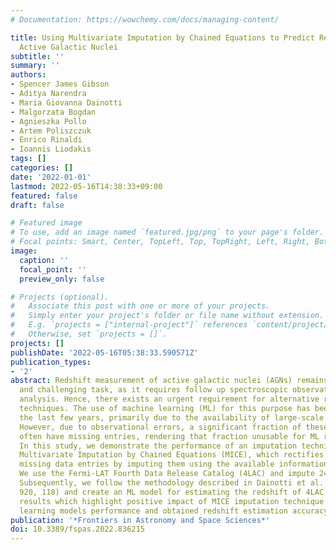```yaml
---
# Documentation: https://wowchemy.com/docs/managing-content/

title: Using Multivariate Imputation by Chained Equations to Predict Redshifts of
  Active Galactic Nuclei
subtitle: ''
summary: ''
authors:
- Spencer James Gibson
- Aditya Narendra
- Maria Giovanna Dainotti
- Malgorzata Bogdan
- Agnieszka Pollo
- Artem Poliszczuk
- Enrico Rinaldi
- Ioannis Liodakis
tags: []
categories: []
date: '2022-01-01'
lastmod: 2022-05-16T14:38:33+09:00
featured: false
draft: false

# Featured image
# To use, add an image named `featured.jpg/png` to your page's folder.
# Focal points: Smart, Center, TopLeft, Top, TopRight, Left, Right, BottomLeft, Bottom, BottomRight.
image:
  caption: ''
  focal_point: ''
  preview_only: false

# Projects (optional).
#   Associate this post with one or more of your projects.
#   Simply enter your project's folder or file name without extension.
#   E.g. `projects = ["internal-project"]` references `content/project/deep-learning/index.md`.
#   Otherwise, set `projects = []`.
projects: []
publishDate: '2022-05-16T05:38:33.590571Z'
publication_types:
- '2'
abstract: Redshift measurement of active galactic nuclei (AGNs) remains a time-consuming
  and challenging task, as it requires follow up spectroscopic observations and detailed
  analysis. Hence, there exists an urgent requirement for alternative redshift estimation
  techniques. The use of machine learning (ML) for this purpose has been growing over
  the last few years, primarily due to the availability of large-scale galactic surveys.
  However, due to observational errors, a significant fraction of these data sets
  often have missing entries, rendering that fraction unusable for ML regression applications.
  In this study, we demonstrate the performance of an imputation technique called
  Multivariate Imputation by Chained Equations (MICE), which rectifies the issue of
  missing data entries by imputing them using the available information in the catalog.
  We use the Fermi-LAT Fourth Data Release Catalog (4LAC) and impute 24% of the catalog.
  Subsequently, we follow the methodology described in Dainotti et al. (ApJ, 2021,
  920, 118) and create an ML model for estimating the redshift of 4LAC AGNs. We present
  results which highlight positive impact of MICE imputation technique on the machine
  learning models performance and obtained redshift estimation accuracy.
publication: '*Frontiers in Astronomy and Space Sciences*'
doi: 10.3389/fspas.2022.836215
---
```

